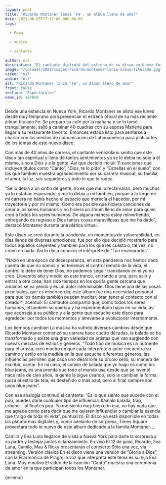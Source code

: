 ```yaml
---
layout: post
title: "Ricardo Montaner lanza 'Fe', un álbum lleno de amor"
date: 2021-06-05T17:12:00.000-06:00
tags:
  
  - Fama
  
  - musica
  
  - cantante
  
author: nil
description: "El cantante disfrutó del estreno de su disco en Nueva York, acompañado de toda su familia: Eva Luna, Mau & Ricky, y Camilo, pues también es un homenaje a su vida, a Dios y a los suyos."
image: "/uploads/2021/images-ricardo-montaner-lanzo-album-titulado.jpg"
video: "nil"
audio: "nil"
alt: "Ricardo Montaner lanza 'Fe', un álbum lleno de amor"
front: false
section: "Espectáculos"
news_id: 184858
---
```


Desde una estancia en Nueva York, Ricardo Montaner se alistó ese lunes desde muy temprano para presenciar el estreno oficial de su más reciente álbum titulado Fe. Se preparó su café por la mañana y se lo tomó tranquilamente, salió a caminar 40 cuadras con su esposa Marlene para llegar a su restaurante favorito. Entonces estaba listo para sentarse a charlar con los medios de comunicación de Latinoamérica para platicarles de los temas de este nuevo disco. 

Con más de 40 años de carrera, el cantante venezolano sentía que este disco tan espiritual y lleno de tantos sentimientos ya se lo debía no solo a él mismo, sino a Dios y a la gente. Así que decidió incluir 11 canciones que incluyen títulos como “Canto”, “Dios, te lo pido” y “Estrellas en el suelo”, con los que también muestra agradecimiento por su carrera musical, su familia, el amor, la luz, sus seguidores y todo lo que lo rodea. 

“Se lo debía a un sinfín de gente, no es que me lo reclamaran, pero muchos ya lo estaban esperando; y me lo debía a mí también, porque a lo largo de mi carrera no había hecho el espacio que merecía el hacedor, por mi trayectoria y por mí mismo. Cómo era posible que hiciera canciones de amor a los seres humanos y no hiciera un álbum lleno de amor para quien creó a todos los seres humanos. De alguna manera estoy reinvirtiendo, entregando de regreso a Dios tantas cosas maravillosas que me ha dado”, destacó Montaner durante una plática virtual. 

Este disco se creó durante la pandemia, en momentos de vulnerabilidad, en días llenos de diversas emociones; fue por ello que decidió mostrarlo para todos aquellos creyentes y también para los que les cuesta o, tal vez, no creen en nada. Así lo dio a conocer el intérprete de “Tan enamorados”. 

“Nació en una época de desesperanza, en esta pandemia nos hemos dado cuenta de que no somos y no tenemos el control remoto de la vida, el control lo debe de tener Dios, no podemos seguir transitando en el yo no creo. Llevamos año y medio en este trance, entrando a una, para salir y entrar a otra cosa, han sido tiempos en los que la gente cercana que amamos se va yendo y es un dolor interminable. Dios tiene una de las cosas principales, que es misericordia; este álbum fue una necesidad personal para que los demás también puedan meditar, orar, tener el contacto con el creador”, acentuó. 
El cantautor compartió que, como todos los seres humanos, él también se quiebra y ha experimentado bajas en su vida, así que aconseja a su público y a la gente que escuche este disco para agradecer por todos los momentos y atreverse a evolucionar internamente. 

Los tiempos cambian La música ha sufrido diversos cambios desde que Ricardo Montaner comenzó su carrera hace cuatro décadas, la balada se ha transformado y existe una gran variedad de artistas que van surgiendo con nuevas mezclas de estilos y géneros. “Todo tipo de música es un nutriente para el artista, creo mucho en que cada intérprete o autor encuentra su camino y estilo en la medida en la que escuche diferentes géneros; las influencias permiten que cada uno desarrolle su propio sello, su manera de escribir, cantar. En mi caso, el sonido de balada que yo hago es como los blue jeans, es una prenda que todo el mundo usa desde que se inventó hace más de cien años, la gente la sigue usando, solo le cambian la forma, quizá el estilo de tela, es desteñido o más azul, pero al final siempre son unos blue jeans”. 

Con esa analogía continuó el cantante: “Es lo que siento que sucede con el pop, puedes darle cualquier tipo de influencia: llámalo balada, trap, urbano... al final es pop. Yo me siento muy bien con eso, no hay nada que me agreda como para decir que me quieren influenciar o cambiar la esencia que traigo de toda mi vida”, puntualizó. El disco ya está disponible en todas las plataformas digitales y, como adelanto de sorpresa, Times Square proyectará todo lo nuevo de este álbum dedicado a la familia Montaner. _ 

Camilo y Eva Luna llegaron de visita a Nueva York para darle la sorpresa a su padre y festejar juntos el lanzamiento. En vivo El 12 de junio, Ricardo, Eva Luna, Camilo, Mau & Ricky presentarán el concierto Solo una vez, vía streaming. Versión clásica En el disco viene una versión de “Gloria a Dios”, con la Filarmónica de Praga; la voz que interpreta este tema es su hija Eva Luna. 
Muy emotivo El video de la canción “Canto” muestra una ceremonia de amor en la que participan todos los Montaner. 

(milenio)